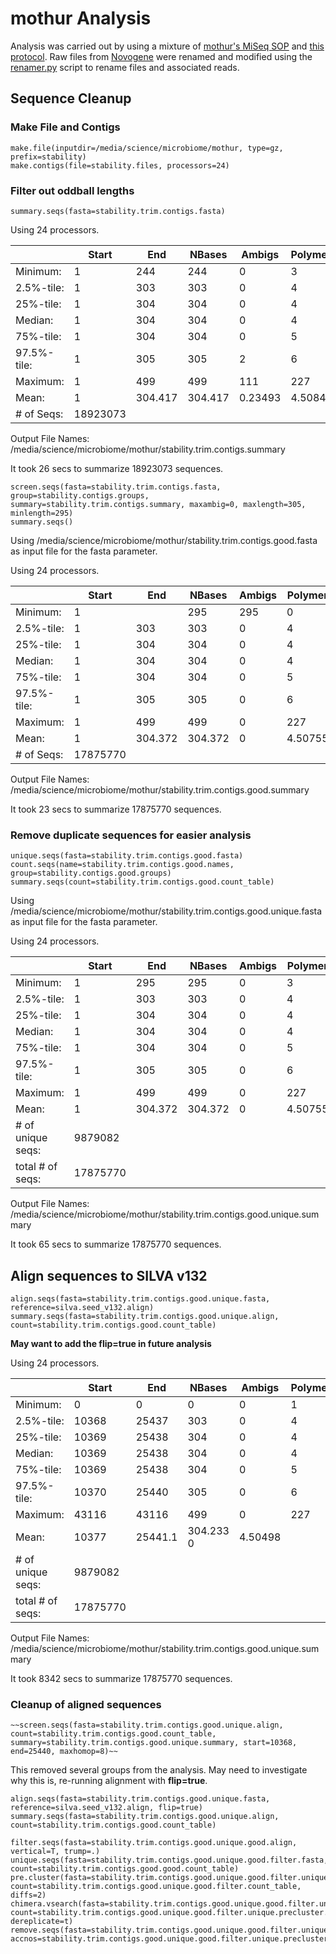 # mothur Analysis
Analysis was carried out by using a mixture of [mothur's MiSeq SOP](https://www.mothur.org/wiki/MiSeq_SOP) and [this protocol](https://www.protocols.io/view/week-8-classifying-taxonomy-of-short-reads-with-mo-g7tbznn).  Raw files from [Novogene](https://en.novogene.com) were renamed and modified using the [renamer.py](https://github.com/calandryll/qiime2/blob/master/mothur/renamer.py) script to rename files and associated reads.

## Sequence Cleanup
### Make File and Contigs
```
make.file(inputdir=/media/science/microbiome/mothur, type=gz, prefix=stability)
make.contigs(file=stability.files, processors=24)
```
### Filter out oddball lengths
```
summary.seqs(fasta=stability.trim.contigs.fasta)
```
Using 24 processors.

||Start|End|NBases|Ambigs|Polymer|NumSeqs|
|---|---|---|---|---|---|---|
|Minimum:|1|244|244|0|3|1|
|2.5%-tile:|1|303|303|0|4|473077|
|25%-tile:|1|304|304|0|4|4730769|
|Median: |1|304|304|0|4|9461537|
|75%-tile:|1|304|304|0|5|14192305|
|97.5%-tile:|1|305|305|2|6|18449997|
|Maximum:|1|499|499|111|227|18923073|
|Mean:|1|304.417|304.417|0.23493|4.5084|
|# of Seqs:|18923073|

Output File Names: 
/media/science/microbiome/mothur/stability.trim.contigs.summary

It took 26 secs to summarize 18923073 sequences.
```
screen.seqs(fasta=stability.trim.contigs.fasta, group=stability.contigs.groups, summary=stability.trim.contigs.summary, maxambig=0, maxlength=305, minlength=295)
summary.seqs()
```

Using /media/science/microbiome/mothur/stability.trim.contigs.good.fasta as input file for the fasta parameter.

Using 24 processors.

| |Start| End| NBases| Ambigs| Polymer| NumSeqs|
|---|---|---|---|---|---|---|
| Minimum:| 1| | 295| 295| 0| 3| 1| 
| 2.5%-tile:|1| 303| 303| 0| 4| 446895|
| 25%-tile:| 1| 304| 304| 0| 4| 4468943|
| Median:| 1| 304| 304| 0| 4| 8937886|
| 75%-tile:| 1| 304| 304| 0| 5| 13406828|
|  97.5%-tile:| 1| 305| 305| 0| 6| 17428876| 
|  Maximum:| 1| 499| 499| 0| 227| 17875770| 
|  Mean:| 1| 304.372| 304.372| 0| 4.50755| 
|  # of Seqs:| 17875770| 

Output File Names:
/media/science/microbiome/mothur/stability.trim.contigs.good.summary

It took 23 secs to summarize 17875770 sequences.
### Remove duplicate sequences for easier analysis
```
unique.seqs(fasta=stability.trim.contigs.good.fasta)
count.seqs(name=stability.trim.contigs.good.names, group=stability.contigs.good.groups)
summary.seqs(count=stability.trim.contigs.good.count_table)
```
Using /media/science/microbiome/mothur/stability.trim.contigs.good.unique.fasta as input file for the fasta parameter.

Using 24 processors.

||Start|   End|     NBases|  Ambigs|  Polymer| NumSeqs|
|---|---|---|---|---|---|---|
|Minimum:|1  |295|295|0|3  |1|
|2.5%-tile:|1  |303|303|0|4  |446895|
|25%-tile:|1  |304|304|0|4  |4468943|
|Median:  |1  |304|304|0|4  |8937886|
|75%-tile: |1  |304|304|0|5  |13406828|
|97.5%-tile:|1  |305|305|0|6 |17428876|
|Maximum:|1  |499|499|0|227|17875770|
|Mean: |1    |304.372| 304.372| 0|4.50755|
|# of unique seqs: |9879082|
|total # of seqs:   |17875770|

Output File Names:
/media/science/microbiome/mothur/stability.trim.contigs.good.unique.summary

It took 65 secs to summarize 17875770 sequences.


## Align sequences to SILVA v132
```
align.seqs(fasta=stability.trim.contigs.good.unique.fasta, reference=silva.seed_v132.align)
summary.seqs(fasta=stability.trim.contigs.good.unique.align, count=stability.trim.contigs.good.count_table)
```
**May want to add the flip=true in future analysis**

Using 24 processors.

||Start|End|NBases|  Ambigs|  Polymer| NumSeqs|
|---|---|---|---|---|---|---|
|Minimum:|   0|  0|  0|  0|  1|  1|
|2.5%-tile:| 10368|25437|303|0|  4|  446895|
|25%-tile:|  10369|25438|304|0|  4|  4468943|
|Median:| 10369|25438|304|0|  4|  8937886|
|75%-tile:|  10369|25438|304|0|  5|  13406828|
|97.5%-tile:|10370|25440|305|0|  6|  17428876|
|Maximum:|   43116|43116|499|0|  227|17875770|
|Mean:|10377|25441.1| 304.233 0|  4.50498|
|# of unique seqs:|  9879082|
|total # of seqs:|   17875770|

Output File Names:
/media/science/microbiome/mothur/stability.trim.contigs.good.unique.summary

It took 8342 secs to summarize 17875770 sequences.



### Cleanup of aligned sequences
```
~~screen.seqs(fasta=stability.trim.contigs.good.unique.align, count=stability.trim.contigs.good.count_table, summary=stability.trim.contigs.good.unique.summary, start=10368, end=25440, maxhomop=8)~~
```
This removed several groups from the analysis.  May need to investigate why this is, re-running alignment with **flip=true**.
```
align.seqs(fasta=stability.trim.contigs.good.unique.fasta, reference=silva.seed_v132.align, flip=true)
summary.seqs(fasta=stability.trim.contigs.good.unique.align, count=stability.trim.contigs.good.count_table)
```

```
filter.seqs(fasta=stability.trim.contigs.good.unique.good.align, vertical=T, trump=.)
unique.seqs(fasta=stability.trim.contigs.good.unique.good.filter.fasta, count=stability.trim.contigs.good.good.count_table)
pre.cluster(fasta=stability.trim.contigs.good.unique.good.filter.unique.fasta, count=stability.trim.contigs.good.unique.good.filter.count_table, diffs=2)
chimera.vsearch(fasta=stability.trim.contigs.good.unique.good.filter.unique.precluster.fasta, count=stability.trim.contigs.good.unique.good.filter.unique.precluster.count_table, dereplicate=t)
remove.seqs(fasta=stability.trim.contigs.good.unique.good.filter.unique.precluster.fasta, accnos=stability.trim.contigs.good.unique.good.filter.unique.precluster.denovo.vsearch.accnos)
```